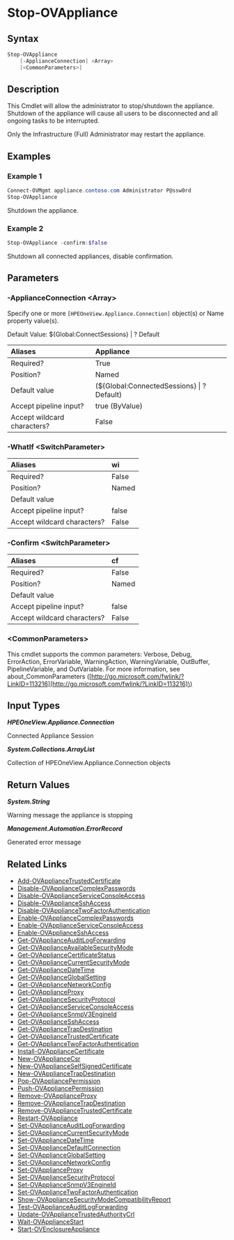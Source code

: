﻿---
description: Stop an HPE OneView appliance.
---

# Stop-OVAppliance

## Syntax

```powershell
Stop-OVAppliance
    [-ApplianceConnection] <Array>
    [<CommonParameters>]
```

## Description

This Cmdlet will allow the administrator to stop/shutdown the appliance.  Shutdown of the appliance will cause all users to be disconnected and all ongoing tasks to be interrupted.

Only the Infrastructure (Full) Administrator may restart the appliance.

## Examples

###  Example 1 

```powershell
Connect-OVMgmt appliance.contoso.com Administrator P@ssw0rd
Stop-OVAppliance
```

Shutdown the appliance.

###  Example 2 

```powershell
Stop-OVAppliance -confirm:$false
```

Shutdown all connected appliances, disable confirmation.

## Parameters

### -ApplianceConnection &lt;Array&gt;

Specify one or more `[HPEOneView.Appliance.Connection]` object(s) or Name property value(s).

Default Value: ${Global:ConnectSessions} | ? Default

| Aliases | Appliance |
| :--- | :--- |
| Required? | True |
| Position? | Named |
| Default value | (${Global:ConnectedSessions} &vert; ? Default) |
| Accept pipeline input? | true (ByValue) |
| Accept wildcard characters? | False |

### -WhatIf &lt;SwitchParameter&gt;



| Aliases | wi |
| :--- | :--- |
| Required? | False |
| Position? | Named |
| Default value |  |
| Accept pipeline input? | false |
| Accept wildcard characters? | False |

### -Confirm &lt;SwitchParameter&gt;



| Aliases | cf |
| :--- | :--- |
| Required? | False |
| Position? | Named |
| Default value |  |
| Accept pipeline input? | false |
| Accept wildcard characters? | False |

### &lt;CommonParameters&gt;

This cmdlet supports the common parameters: Verbose, Debug, ErrorAction, ErrorVariable, WarningAction, WarningVariable, OutBuffer, PipelineVariable, and OutVariable. For more information, see about\_CommonParameters \([http://go.microsoft.com/fwlink/?LinkID=113216](http://go.microsoft.com/fwlink/?LinkID=113216)\)

## Input Types

_**HPEOneView.Appliance.Connection**_

Connected Appliance Session

_**System.Collections.ArrayList**_

Collection of HPEOneView.Appliance.Connection objects

## Return Values

_**System.String**_

Warning message the appliance is stopping

_**Management.Automation.ErrorRecord**_

Generated error message

## Related Links

* [Add-OVApplianceTrustedCertificate](add-ovappliancetrustedcertificate.md)
* [Disable-OVApplianceComplexPasswords](disable-ovappliancecomplexpasswords.md)
* [Disable-OVApplianceServiceConsoleAccess](disable-ovapplianceserviceconsoleaccess.md)
* [Disable-OVApplianceSshAccess](disable-ovappliancesshaccess.md)
* [Disable-OVApplianceTwoFactorAuthentication](disable-ovappliancetwofactorauthentication.md)
* [Enable-OVApplianceComplexPasswords](enable-ovappliancecomplexpasswords.md)
* [Enable-OVApplianceServiceConsoleAccess](enable-ovapplianceserviceconsoleaccess.md)
* [Enable-OVApplianceSshAccess](enable-ovappliancesshaccess.md)
* [Get-OVApplianceAuditLogForwarding](get-ovapplianceauditlogforwarding.md)
* [Get-OVApplianceAvailableSecurityMode](get-ovapplianceavailablesecuritymode.md)
* [Get-OVApplianceCertificateStatus](get-ovappliancecertificatestatus.md)
* [Get-OVApplianceCurrentSecurityMode](get-ovappliancecurrentsecuritymode.md)
* [Get-OVApplianceDateTime](get-ovappliancedatetime.md)
* [Get-OVApplianceGlobalSetting](get-ovapplianceglobalsetting.md)
* [Get-OVApplianceNetworkConfig](get-ovappliancenetworkconfig.md)
* [Get-OVApplianceProxy](get-ovapplianceproxy.md)
* [Get-OVApplianceSecurityProtocol](get-ovappliancesecurityprotocol.md)
* [Get-OVApplianceServiceConsoleAccess](get-ovapplianceserviceconsoleaccess.md)
* [Get-OVApplianceSnmpV3EngineId](get-ovappliancesnmpv3engineid.md)
* [Get-OVApplianceSshAccess](get-ovappliancesshaccess.md)
* [Get-OVApplianceTrapDestination](get-ovappliancetrapdestination.md)
* [Get-OVApplianceTrustedCertificate](get-ovappliancetrustedcertificate.md)
* [Get-OVApplianceTwoFactorAuthentication](get-ovappliancetwofactorauthentication.md)
* [Install-OVApplianceCertificate](install-ovappliancecertificate.md)
* [New-OVApplianceCsr](new-ovappliancecsr.md)
* [New-OVApplianceSelfSignedCertificate](new-ovapplianceselfsignedcertificate.md)
* [New-OVApplianceTrapDestination](new-ovappliancetrapdestination.md)
* [Pop-OVAppliancePermission](../library/pop-ovappliancepermission.md)
* [Push-OVAppliancePermission](../library/push-ovappliancepermission.md)
* [Remove-OVApplianceProxy](remove-ovapplianceproxy.md)
* [Remove-OVApplianceTrapDestination](remove-ovappliancetrapdestination.md)
* [Remove-OVApplianceTrustedCertificate](remove-ovappliancetrustedcertificate.md)
* [Restart-OVAppliance](restart-ovappliance.md)
* [Set-OVApplianceAuditLogForwarding](set-ovapplianceauditlogforwarding.md)
* [Set-OVApplianceCurrentSecurityMode](set-ovappliancecurrentsecuritymode.md)
* [Set-OVApplianceDateTime](set-ovappliancedatetime.md)
* [Set-OVApplianceDefaultConnection](../library/set-ovappliancedefaultconnection.md)
* [Set-OVApplianceGlobalSetting](set-ovapplianceglobalsetting.md)
* [Set-OVApplianceNetworkConfig](set-ovappliancenetworkconfig.md)
* [Set-OVApplianceProxy](set-ovapplianceproxy.md)
* [Set-OVApplianceSecurityProtocol](set-ovappliancesecurityprotocol.md)
* [Set-OVApplianceSnmpV3EngineId](set-ovappliancesnmpv3engineid.md)
* [Set-OVApplianceTwoFactorAuthentication](set-ovappliancetwofactorauthentication.md)
* [Show-OVApplianceSecurityModeCompatibilityReport](show-ovappliancesecuritymodecompatibilityreport.md)
* [Test-OVApplianceAuditLogForwarding](test-ovapplianceauditlogforwarding.md)
* [Update-OVApplianceTrustedAuthorityCrl](update-ovappliancetrustedauthoritycrl.md)
* [Wait-OVApplianceStart](../library/wait-ovappliancestart.md)
* [Start-OVEnclosureAppliance](../servers/start-ovenclosureappliance.md)
